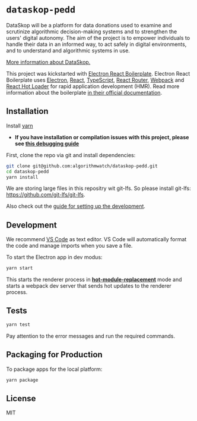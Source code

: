 # `dataskop-pedd`

DataSkop will be a platform for data donations used to examine and scrutinize algorithmic decision-making systems and to strengthen the users' digital autonomy.
The aim of the project is to empower individuals to handle their data in an informed way, to act safely in digital environments, and to understand and algorithmic systems in use.

[More information about DataSkop.](https://algorithmwatch.org/en/project/dataskop/)

This project was kickstarted with [Electron React Boilerplate](https://github.com/electron-react-boilerplate/electron-react-boilerplate/).
Electron React Boilerplate uses <a href="https://electron.atom.io/">Electron</a>, <a href="https://facebook.github.io/react/">React</a>, [TypeScript](https://www.typescriptlang.org/), <a href="https://github.com/reactjs/react-router">React Router</a>, <a href="https://webpack.github.io/docs/">Webpack</a> and <a href="https://github.com/gaearon/react-hot-loader">React Hot Loader</a> for rapid application development (HMR).
Read more information about the boilerplate [in their official documentation](https://electron-react-boilerplate.js.org/docs/installation).

## Installation

Install [yarn](https://yarnpkg.com/getting-started/install)

- **If you have installation or compilation issues with this project, please see [this debugging guide](https://github.com/electron-react-boilerplate/electron-react-boilerplate/issues/400)**

First, clone the repo via git and install dependencies:

```bash
git clone git@github.com:algorithmwatch/dataskop-pedd.git
cd dataskop-pedd
yarn install
```

We are storing large files in this repositry wit git-lfs.
So please install git-lfs: https://github.com/git-lfs/git-lfs.

Also check out the [guide for setting up the development](./docs/devsetup.md).

## Development

We recommend [VS Code](https://code.visualstudio.com/) as text editor.
VS Code will automatically format the code and manage imports when you save a file.

To start the Electron app in dev modus:

```bash
yarn start
```

This starts the renderer process in [**hot-module-replacement**](https://webpack.js.org/guides/hmr-react/) mode and starts a webpack dev server that sends hot updates to the renderer process.

## Tests

```bash
yarn test
```

Pay attention to the error messages and run the required commands.

## Packaging for Production

To package apps for the local platform:

```bash
yarn package
```

## License

MIT
